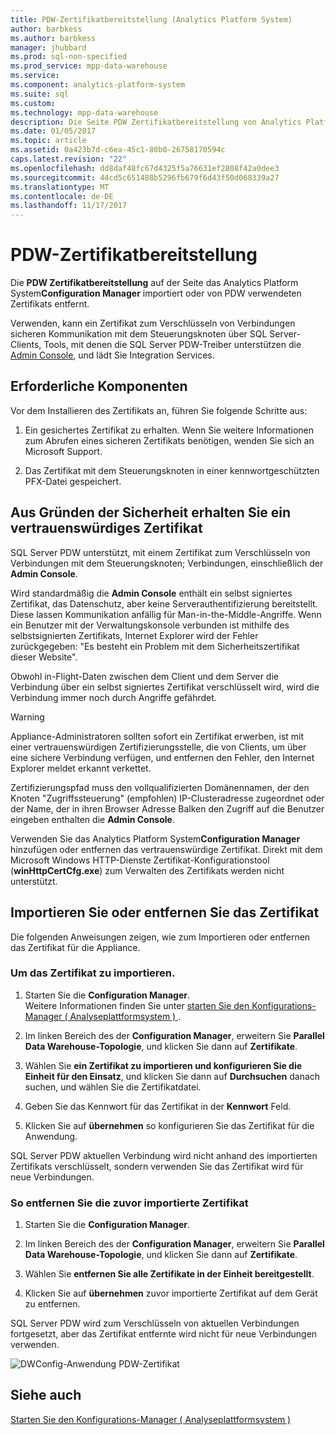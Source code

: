 ```yaml
---
title: PDW-Zertifikatbereitstellung (Analytics Platform System)
author: barbkess
ms.author: barbkess
manager: jhubbard
ms.prod: sql-non-specified
ms.prod_service: mpp-data-warehouse
ms.service: 
ms.component: analytics-platform-system
ms.suite: sql
ms.custom: 
ms.technology: mpp-data-warehouse
description: Die Seite PDW Zertifikatbereitstellung von Analytics Platform System Configuration Manager importiert oder von PDW verwendeten Zertifikats entfernt.
ms.date: 01/05/2017
ms.topic: article
ms.assetid: 0a423b7d-c6ea-45c1-80b0-26758170594c
caps.latest.revision: "22"
ms.openlocfilehash: dd8daf48fc67d4325f5a76631ef2808f42a0dee3
ms.sourcegitcommit: 44cd5c651488b5296fb679f6d43f50d068339a27
ms.translationtype: MT
ms.contentlocale: de-DE
ms.lasthandoff: 11/17/2017
---
```

# <a name="pdw-certificate-provisioning"></a>PDW-Zertifikatbereitstellung
Die **PDW Zertifikatbereitstellung** auf der Seite das Analytics Platform System**Configuration Manager** importiert oder von PDW verwendeten Zertifikats entfernt. 

Verwenden, kann ein Zertifikat zum Verschlüsseln von Verbindungen sicheren Kommunikation mit dem Steuerungsknoten über SQL Server-Clients, Tools, mit denen die SQL Server PDW-Treiber unterstützen die [Admin Console](monitor-the-appliance-by-using-the-admin-console.md), und lädt Sie Integration Services. 
  
## <a name="prerequisites"></a>Erforderliche Komponenten  
Vor dem Installieren des Zertifikats an, führen Sie folgende Schritte aus:  
  
1.  Ein gesichertes Zertifikat zu erhalten. Wenn Sie weitere Informationen zum Abrufen eines sicheren Zertifikats benötigen, wenden Sie sich an Microsoft Support.  
  
2.  Das Zertifikat mit dem Steuerungsknoten in einer kennwortgeschützten PFX-Datei gespeichert.  
  
## <a name="for-security-reasons-obtain-a-trusted-certificate"></a>Aus Gründen der Sicherheit erhalten Sie ein vertrauenswürdiges Zertifikat  
SQL Server PDW unterstützt, mit einem Zertifikat zum Verschlüsseln von Verbindungen mit dem Steuerungsknoten; Verbindungen, einschließlich der **Admin Console**.  
  
Wird standardmäßig die **Admin Console** enthält ein selbst signiertes Zertifikat, das Datenschutz, aber keine Serverauthentifizierung bereitstellt. Diese lassen Kommunikation anfällig für Man-in-the-Middle-Angriffe. Wenn ein Benutzer mit der Verwaltungskonsole verbunden ist mithilfe des selbstsignierten Zertifikats, Internet Explorer wird der Fehler zurückgegeben: "Es besteht ein Problem mit dem Sicherheitszertifikat dieser Website".  
  
Obwohl in-Flight-Daten zwischen dem Client und dem Server die Verbindung über ein selbst signiertes Zertifikat verschlüsselt wird, wird die Verbindung immer noch durch Angriffe gefährdet.  
  
> [!WARNING]  
> Appliance-Administratoren sollten sofort ein Zertifikat erwerben, ist mit einer vertrauenswürdigen Zertifizierungsstelle, die von Clients, um über eine sichere Verbindung verfügen, und entfernen den Fehler, den Internet Explorer meldet erkannt verkettet.  
  
Zertifizierungspfad muss den vollqualifizierten Domänennamen, der den Knoten "Zugriffssteuerung" (empfohlen) IP-Clusteradresse zugeordnet oder der Name, der in ihren Browser Adresse Balken den Zugriff auf die Benutzer eingeben enthalten die **Admin Console**.  
  
Verwenden Sie das Analytics Platform System**Configuration Manager** hinzufügen oder entfernen das vertrauenswürdige Zertifikat. Direkt mit dem Microsoft Windows HTTP-Dienste Zertifikat-Konfigurationstool (**winHttpCertCfg.exe**) zum Verwalten des Zertifikats werden nicht unterstützt.  
  
## <a name="import-or-remove-the-certificate"></a>Importieren Sie oder entfernen Sie das Zertifikat  
Die folgenden Anweisungen zeigen, wie zum Importieren oder entfernen das Zertifikat für die Appliance.  
  
### <a name="to-import-the-certificate"></a>Um das Zertifikat zu importieren.  
  
1.  Starten Sie die **Configuration Manager**.  
Weitere Informationen finden Sie unter [starten Sie den Konfigurations-Manager &#40; Analyseplattformsystem &#41; ](launch-the-configuration-manager.md).  

2.  Im linken Bereich des der **Configuration Manager**, erweitern Sie **Parallel Data Warehouse-Topologie**, und klicken Sie dann auf **Zertifikate**.  
  
3.  Wählen Sie **ein Zertifikat zu importieren und konfigurieren Sie die Einheit für den Einsatz**, und klicken Sie dann auf **Durchsuchen** danach suchen, und wählen Sie die Zertifikatdatei.  
  
4.  Geben Sie das Kennwort für das Zertifikat in der **Kennwort** Feld.  
  
5.  Klicken Sie auf **übernehmen** so konfigurieren Sie das Zertifikat für die Anwendung.  
  
SQL Server PDW aktuellen Verbindung wird nicht anhand des importierten Zertifikats verschlüsselt, sondern verwenden Sie das Zertifikat wird für neue Verbindungen.  
  
### <a name="to-remove-the-previously-imported-certificate"></a>So entfernen Sie die zuvor importierte Zertifikat  
  
1.  Starten Sie die **Configuration Manager**. 

<!-- MISSING LINKS
For more information, see [Launch the Configuration Manager &#40;Analytics Platform System&#41;](launch-the-configuration-manager-analytics-platform-system.md).  
-->
  
2.  Im linken Bereich des der **Configuration Manager**, erweitern Sie **Parallel Data Warehouse-Topologie**, und klicken Sie dann auf **Zertifikate**.  
  
3.  Wählen Sie **entfernen Sie alle Zertifikate in der Einheit bereitgestellt**.  
  
4.  Klicken Sie auf **übernehmen** zuvor importierte Zertifikat auf dem Gerät zu entfernen.  
  
SQL Server PDW wird zum Verschlüsseln von aktuellen Verbindungen fortgesetzt, aber das Zertifikat entfernte wird nicht für neue Verbindungen verwenden.  
  
![DWConfig-Anwendung PDW-Zertifikat](media/dwconfig-appl-pdw-cert.png "DWConfig Appliance PDW-Zertifikat")  
  
## <a name="see-also"></a>Siehe auch  
[Starten Sie den Konfigurations-Manager &#40; Analyseplattformsystem &#41;](launch-the-configuration-manager.md)  
